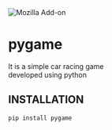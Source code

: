 <img alt="Mozilla Add-on" src="https://img.shields.io/amo/users/python?color=green&label=pygame&logo=python&logoColor=black">

# pygame
It is a simple car racing game
<br>
developed using python

## INSTALLATION
```pip install pygame```
 
